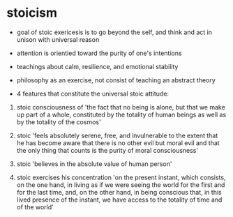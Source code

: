 # stoicism

- goal of stoic exericesis is to go beyond the self, and think and act in unison with universal reason

- attention is orientied toward the purity of one's intentions

- teachings about calm, resilience, and emotional stability

- philosophy as an exercise, not consist of teaching an abstract theory

* 4 features that constitute the universal stoic attitude:

1. stoic consciousness of 'the fact that no being is alone, but that we make up
   part of a whole, constituted by the totality of human beings as well as by the totality of the cosmos'

2. stoic 'feels absolutely serene, free, and invulnerable to the extent that he
   has become aware that there is no other evil but moral evil and that the only
   thing that counts is the purity of moral consciousness'

3. stoic 'believes in the absolute value of human person'

4. stoic exercises his concentration 'on the present instant, which consists, on
   the one hand, in living as if we were seeing the world for the first and for
   the last time, and, on the other hand, in being conscious that, in this lived
   presence of the instant, we have access to the totality of time and of the world'
